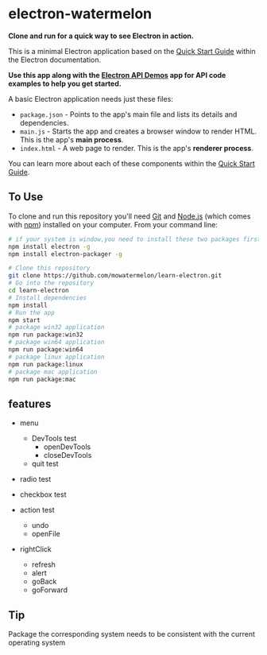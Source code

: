 # electron-watermelon

**Clone and run for a quick way to see Electron in action.**

This is a minimal Electron application based on the [Quick Start Guide](http://electron.atom.io/docs/tutorial/quick-start) within the Electron documentation.

**Use this app along with the [Electron API Demos](http://electron.atom.io/#get-started) app for API code examples to help you get started.**

A basic Electron application needs just these files:

- `package.json` - Points to the app's main file and lists its details and dependencies.
- `main.js` - Starts the app and creates a browser window to render HTML. This is the app's **main process**.
- `index.html` - A web page to render. This is the app's **renderer process**.

You can learn more about each of these components within the [Quick Start Guide](http://electron.atom.io/docs/tutorial/quick-start).

## To Use

To clone and run this repository you'll need [Git](https://git-scm.com) and [Node.js](https://nodejs.org/en/download/) (which comes with [npm](http://npmjs.com)) installed on your computer. From your command line:

```bash
# if your system is window,you need to install these two packages first
npm install electron -g
npm install electron-packager -g

# Clone this repository
git clone https://github.com/mowatermelon/learn-electron.git
# Go into the repository
cd learn-electron
# Install dependencies
npm install
# Run the app
npm start
# package win32 application
npm run package:win32
# package win64 application
npm run package:win64
# package linux application
npm run package:linux
# package mac application
npm run package:mac
```

## features

- menu

  - DevTools test
    - openDevTools
    - closeDevTools
  - quit test

- radio test

- checkbox test

- action test
  - undo
  - openFile

- rightClick
  - refresh
  - alert
  - goBack
  - goForward

## Tip

Package the corresponding system needs to be consistent with the current operating system